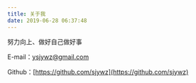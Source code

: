 ```yaml
---
title: 关于我
date: 2019-06-28 06:37:48
---
```


努力向上、做好自己做好事

E-mail：[ysjywz@gmail.com](mailto:ysjywz@gmail.com)

Github：[https://github.com/sjywz](https://github.com/sjywz)